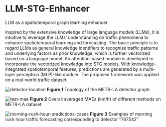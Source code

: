 # LLM-STG-Enhancer
LLM as a spatiotemporal graph learning enhancer

Inspired by the extensive knowledge of large language models (LLMs), it is intuitive to leverage the LLMs’ understanding on traffic phenomena to enhance spatiotemporal learning and forecasting. The basic principle is to regard LLMs as general knowledge identifiers to recognize traffic patterns and underlying factors as prior knowledge, which is further vectorized based on a language model. An attention-based module is developed to incorporate the vectorized knowledge into STG models. With knowledge-integrated spatiotemporal features, predictions are generated by a multi-layer perceptron (MLP)-like module. The proposed framework was applied on a real-world traffic dataset.

![detector-location](https://github.com/user-attachments/assets/df9f7784-846d-47dd-8a02-116f4b54878c)
**Figure 1** Topology of the METR-LA detector graph

![test-mae](https://github.com/user-attachments/assets/779b24b4-c5ba-4f90-bb2e-bad638d45fd4)
**Figure 2** Overall averaged MAEs (km/h) of different methods on METR-LA dataset

![morning-rush-hour-predictions-cases](https://github.com/user-attachments/assets/7a9a5a76-649f-415a-beb0-8eb836f04325)
**Figure 3** Examples of morning rush hour traffic forecasting corresponding to detector “767542”
